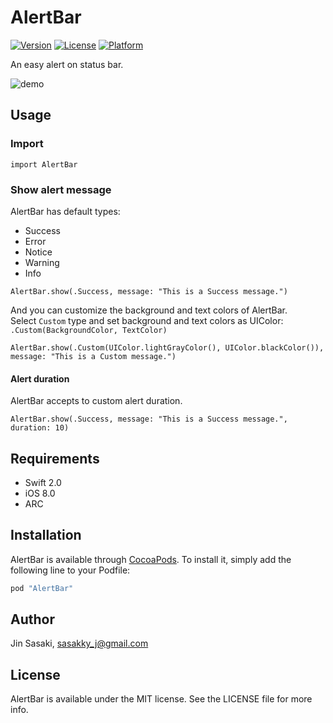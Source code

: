 # AlertBar

[![Version](https://img.shields.io/cocoapods/v/AlertBar.svg?style=flat)](http://cocoapods.org/pods/AlertBar)
[![License](https://img.shields.io/cocoapods/l/AlertBar.svg?style=flat)](http://cocoapods.org/pods/AlertBar)
[![Platform](https://img.shields.io/cocoapods/p/AlertBar.svg?style=flat)](http://cocoapods.org/pods/AlertBar)

An easy alert on status bar.

![demo](./etc/demo.gif)

## Usage
### Import
```
import AlertBar
```

### Show alert message
AlertBar has default types:
- Success
- Error
- Notice
- Warning
- Info

```
AlertBar.show(.Success, message: "This is a Success message.")
```

And you can customize the background and text colors of AlertBar.  
Select `Custom` type and set background and text colors as UIColor:  `.Custom(BackgroundColor, TextColor)`

```
AlertBar.show(.Custom(UIColor.lightGrayColor(), UIColor.blackColor()), message: "This is a Custom message.")
```

#### Alert duration
AlertBar accepts to custom alert duration.
```
AlertBar.show(.Success, message: "This is a Success message.", duration: 10)
```

## Requirements

- Swift 2.0
- iOS 8.0
- ARC

## Installation

AlertBar is available through [CocoaPods](http://cocoapods.org). To install
it, simply add the following line to your Podfile:

```ruby
pod "AlertBar"
```

## Author

Jin Sasaki, sasakky_j@gmail.com

## License

AlertBar is available under the MIT license. See the LICENSE file for more info.
